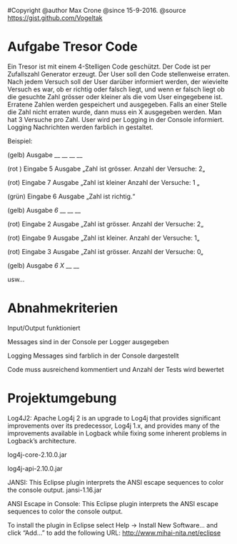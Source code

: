 #Copyright
  @author Max Crone
  @since 15-9-2016.
  @source https://gist.github.com/Vogeltak
 
# Aufgabe Tresor Code

Ein Tresor ist mit einem 4-Stelligen Code geschützt. Der Code ist  per Zufallszahl Generator  erzeugt. Der User soll den Code stellenweise erraten.   Nach jedem Versuch soll der User darüber informiert werden, der wievielte Versuch es war, ob er richtig oder falsch liegt, und wenn er falsch liegt ob die gesuchte Zahl grösser oder kleiner als die vom User eingegebene ist. Erratene Zahlen werden gespeichert und ausgegeben.  Falls an einer Stelle die Zahl nicht erraten wurde, dann muss ein X ausgegeben werden. Man hat 3 Versuche pro Zahl. User wird per Logging in der Console informiert. Logging Nachrichten werden farblich in gestaltet.

Beispiel:

(gelb) Ausgabe                                __         __          __          __

(rot ) Eingabe                   5             Ausgabe „Zahl  ist grösser.  Anzahl der Versuche:  2„ 

(rot) Eingabe                    7            Ausgabe „Zahl  ist kleiner  Anzahl der Versuche:  1 „

(grün) Eingabe                 6            Ausgabe „Zahl  ist richtig.“

(gelb) Ausgabe                                 _6_        __          __          __

(rot) Eingabe                     2              Ausgabe „Zahl  ist grösser.  Anzahl der Versuche:  2„ 

(rot) Eingabe                     9              Ausgabe „Zahl  ist kleiner.  Anzahl der Versuche:  1„ 

(rot) Eingabe                     3             Ausgabe „Zahl  ist grösser.  Anzahl der Versuche:  0„ 

(gelb) Ausgabe                                 _6_        _X_        __          __

usw…

# Abnahmekriterien

Input/Output funktioniert

Messages sind in der Console per Logger ausgegeben

Logging Messages sind farblich in der Console dargestellt

Code muss ausreichend kommentiert und  Anzahl der Tests wird bewertet

# Projektumgebung

Log4J2: Apache Log4j 2 is an upgrade to Log4j that provides significant improvements over its predecessor, Log4j 1.x, and provides many of the improvements available in Logback while fixing some inherent problems in Logback’s architecture.

log4j-core-2.10.0.jar

log4j-api-2.10.0.jar

 
JANSI: This Eclipse plugin interprets the ANSI escape sequences to color the console output. jansi-1.16.jar

ANSI Escape in Console: This Eclipse plugin interprets the ANSI escape sequences to color the console output.

To install the plugin in Eclipse select Help -> Install New Software… and click “Add…” to add the following URL:
http://www.mihai-nita.net/eclipse
